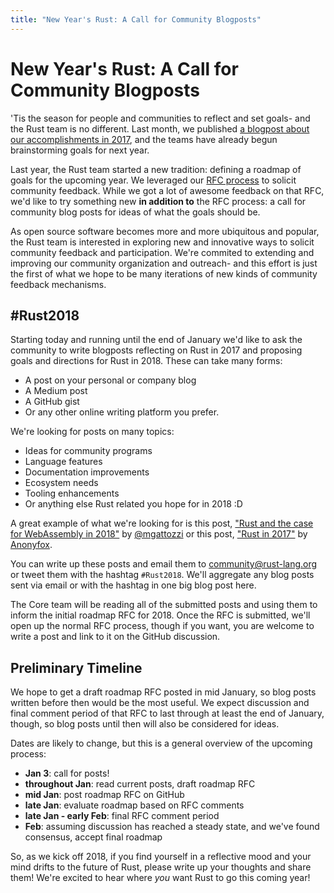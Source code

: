 ```yaml
---
title: "New Year's Rust: A Call for Community Blogposts"
---
```


# New Year's Rust: A Call for Community Blogposts

'Tis the season for people and communities to reflect and set goals- and the Rust team is
no different. Last month, we published [a blogpost about our accomplishments in 2017],
and the teams have already begun brainstorming goals for next year.

[a blogpost about our accomplishments in 2017]: https://blog.rust-lang.org/2017/12/21/rust-in-2017.html

Last year, the Rust team started a new tradition: defining a roadmap of goals for the 
upcoming year. We leveraged our 
[RFC process](https://github.com/aturon/rfcs/blob/roadmap-2017/text/0000-roadmap-2017.md)
to solicit community feedback. While we got a lot of awesome feedback on that RFC, we'd 
like to try something new **in addition to** the RFC process: a call for community blog posts
for ideas of what the goals should be.

As open source software becomes more and more ubiquitous and popular, the Rust team is
interested in exploring new and innovative ways to solicit community feedback and
participation. We're commited to extending and improving our community organization and
outreach- and this effort is just the first of what we hope to be many iterations of new kinds of
community feedback mechanisms.

## #Rust2018

Starting today and running until the end of January we'd like to ask the community to write
blogposts reflecting on Rust in 2017 and proposing goals and directions for Rust in 2018. 
These can take many forms:

- A post on your personal or company blog
- A Medium post
- A GitHub gist
- Or any other online writing platform you prefer.

We're looking for posts on many topics: 

- Ideas for community programs
- Language features
- Documentation improvements
- Ecosystem needs
- Tooling enhancements
- Or anything else Rust related you hope for in 2018 :D

A great example of what we're looking for is this post, 
["Rust and the case for WebAssembly in 2018"](https://mgattozzi.com/rust-wasm) by 
[@mgattozzi](https://github.com/mgattozzi) or this post, 
["Rust in 2017"](https://medium.com/@Hisako1337/rust-in-2017-8f2b57a67d9b)
by [Anonyfox](https://github.com/Anonyfox).

You can write up these posts and email them to community@rust-lang.org or tweet them with the
hashtag `#Rust2018`. We'll aggregate any blog posts sent via email or with the hashtag in one
big blog post here. 

The Core team will be reading all of the submitted posts and using them to inform the initial
roadmap RFC for 2018. Once the RFC is submitted, we'll open up the normal RFC process, though
if you want, you are welcome to write a post and link to it on the GitHub discussion.


## Preliminary Timeline

We hope to get a draft roadmap RFC posted in mid January, so blog posts written before then
would be the most useful. We expect discussion and final comment period of that RFC to last
through at least the end of January, though, so blog posts until then will also be considered
 for ideas.

Dates are likely to change, but this is a general overview of the upcoming process:

- **Jan 3**: call for posts!
- **throughout Jan**: read current posts, draft roadmap RFC
- **mid Jan**: post roadmap RFC on GitHub
- **late Jan**: evaluate roadmap based on RFC comments
- **late Jan - early Feb**: final RFC comment period
- **Feb**: assuming discussion has reached a steady state, and we've found consensus, accept final roadmap

So, as we kick off 2018, if you find yourself in a reflective mood and your mind drifts to the future of Rust,
please write up your thoughts and share them! We're excited to hear where *you* want Rust to go this coming year!
